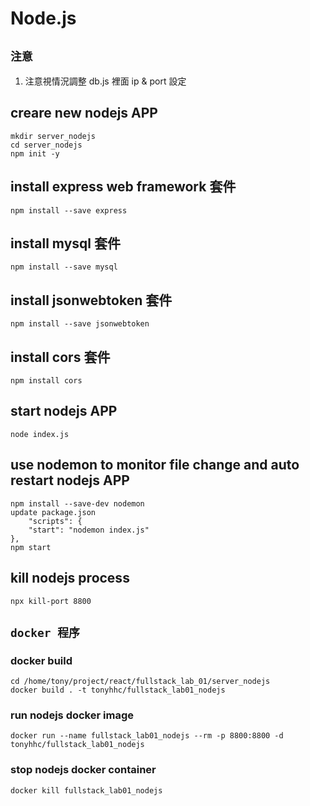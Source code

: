 # Node.js

## `注意`
1. 注意視情況調整 db.js 裡面 ip & port 設定

## creare new nodejs APP
    mkdir server_nodejs
    cd server_nodejs
    npm init -y

## install express web framework 套件
    npm install --save express

## install mysql 套件
    npm install --save mysql

## install jsonwebtoken 套件
    npm install --save jsonwebtoken

## install cors 套件
    npm install cors

## start nodejs APP
    node index.js

## use nodemon to monitor file change and auto restart nodejs APP
    npm install --save-dev nodemon
    update package.json
        "scripts": {
        "start": "nodemon index.js"
    },
    npm start

## kill nodejs process
    npx kill-port 8800

## `docker 程序`

### docker build
    cd /home/tony/project/react/fullstack_lab_01/server_nodejs
    docker build . -t tonyhhc/fullstack_lab01_nodejs

### run nodejs docker image
    docker run --name fullstack_lab01_nodejs --rm -p 8800:8800 -d tonyhhc/fullstack_lab01_nodejs

### stop nodejs docker container
    docker kill fullstack_lab01_nodejs